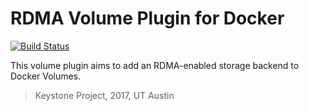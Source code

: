 # RDMA Volume Plugin for Docker
[![Build Status](https://travis-ci.com/Jacobingalls/EE464K-RDMA-docker-volume-server.svg?token=gApgdwdJqgCSb16jdyzv&branch=master)](https://travis-ci.com/Jacobingalls/EE464K-RDMA-docker-volume-server)

This volume plugin aims to add an RDMA-enabled storage backend to Docker Volumes.

> Keystone Project, 2017, UT Austin


